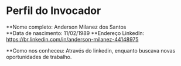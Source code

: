 Perfil do Invocador
========================

**Nome completo: Anderson Milanez dos Santos   
**Data de nascimento: 11/02/1989
**Endereço LinkedIn: https://br.linkedin.com/in/anderson-milanez-44148975

**Como nos conheceu: Através do linkedin, enquanto buscava novas oportunidades de trabalho.
